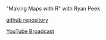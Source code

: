 "Making Maps with R" with Ryan Peek

[github repository](https://github.com/ryanpeek/mapping_in_R)

[YouTube Broadcast](https://www.youtube.com/watch?v=pYeopQFtlIQ)
